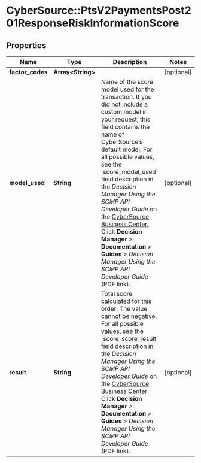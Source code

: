 # CyberSource::PtsV2PaymentsPost201ResponseRiskInformationScore

## Properties
Name | Type | Description | Notes
------------ | ------------- | ------------- | -------------
**factor_codes** | **Array&lt;String&gt;** |  | [optional] 
**model_used** | **String** | Name of the score model used for the transaction. If you did not include a custom model in your request, this field contains the name of CyberSource’s default model.  For all possible values, see the &#x60;score_model_used&#x60; field description in the _Decision Manager Using the SCMP API Developer Guide_ on the [CyberSource Business Center.](https://ebc2.cybersource.com/ebc2/) Click **Decision Manager** &gt; **Documentation** &gt; **Guides** &gt; _Decision Manager Using the SCMP API Developer Guide_ (PDF link).  | [optional] 
**result** | **String** | Total score calculated for this order. The value cannot be negative.  For all possible values, see the &#x60;score_score_result&#x60; field description in the _Decision Manager Using the SCMP API Developer Guide_ on the [CyberSource Business Center.](https://ebc2.cybersource.com/ebc2/) Click **Decision Manager** &gt; **Documentation** &gt; **Guides** &gt; _Decision Manager Using the SCMP API Developer Guide_ (PDF link).  | [optional] 


